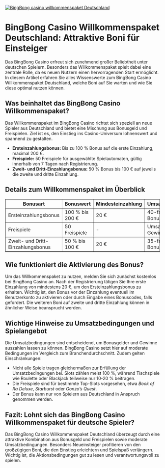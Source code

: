[![BingBong casino willkommenspaket Deutschland](https://123-caf.pages.dev/gitsignup.png)](https://vrmoo.ru/Bt82HjjY)

<h1>BingBong Casino Willkommenspaket Deutschland: Attraktive Boni für Einsteiger</h1>  <p>Das BingBong Casino erfreut sich zunehmend großer Beliebtheit unter deutschen Spielern. Besonders das Willkommenspaket spielt dabei eine zentrale Rolle, da es neuen Nutzern einen hervorragenden Start ermöglicht. In diesem Artikel erfahren Sie alles Wissenswerte zum BingBong Casino Willkommenspaket Deutschland, welche Boni auf Sie warten und wie Sie diese optimal nutzen können.</p>  <h2>Was beinhaltet das BingBong Casino Willkommenspaket?</h2>  <p>Das Willkommenspaket im BingBong Casino richtet sich speziell an neue Spieler aus Deutschland und bietet eine Mischung aus Bonusgeld und Freispielen. Ziel ist es, den Einstieg ins Casino-Universum lohnenswert und spannend zu gestalten.</p>  <ul>   <li><strong>Ersteinzahlungsbonus:</strong> Bis zu 100 % Bonus auf die erste Einzahlung, maximal 200 €.</li>   <li><strong>Freispiele:</strong> 50 Freispiele für ausgewählte Spielautomaten, gültig innerhalb von 7 Tagen nach Registrierung.</li>   <li><strong>Zweit- und Dritt-Einzahlungsbonus:</strong> 50 % Bonus bis 100 € auf jeweils die zweite und dritte Einzahlung.</li> </ul>  <h2>Details zum Willkommenspaket im Überblick</h2>  <table border="1" cellpadding="8" cellspacing="0" style="border-collapse: collapse; width: 100%; max-width: 600px;">   <thead>     <tr>       <th>Bonusart</th>       <th>Bonuswert</th>       <th>Mindesteinzahlung</th>       <th>Umsatzbedingungen</th>       <th>Gültigkeit</th>     </tr>   </thead>   <tbody>     <tr>       <td>Ersteinzahlungsbonus</td>       <td>100 % bis 200 €</td>       <td>20 €</td>       <td>40-facher Bonusbetrag</td>       <td>30 Tage</td>     </tr>     <tr>       <td>Freispiele</td>       <td>50 Freispiele</td>       <td>-</td>       <td>Umsatz von Gewinnen 35x</td>       <td>7 Tage</td>     </tr>     <tr>       <td>Zweit- und Dritt-Einzahlungsbonus</td>       <td>50 % bis 100 €</td>       <td>20 €</td>       <td>35-facher Bonusbetrag</td>       <td>30 Tage</td>     </tr>   </tbody> </table>  <h2>Wie funktioniert die Aktivierung des Bonus?</h2>  <p>Um das Willkommenspaket zu nutzen, melden Sie sich zunächst kostenlos bei BingBong Casino an. Nach der Registrierung tätigen Sie Ihre erste Einzahlung von mindestens 20 €, um den Ersteinzahlungsbonus zu erhalten. Wichtig ist, den Bonus vor der Einzahlung eventuell im Benutzerkonto zu aktivieren oder durch Eingabe eines Bonuscodes, falls gefordert. Die weiteren Boni auf zweite und dritte Einzahlung können in ähnlicher Weise beansprucht werden.</p>  <h2>Wichtige Hinweise zu Umsatzbedingungen und Spielangebot</h2>  <p>Die Umsatzbedingungen sind entscheidend, um Bonusgelder und Gewinne auszahlen lassen zu können. BingBong Casino setzt hier auf moderate Bedingungen im Vergleich zum Branchendurchschnitt. Zudem gelten Einschränkungen:</p>  <ul>   <li>Nicht alle Spiele tragen gleichermaßen zur Erfüllung der Umsatzbedingungen bei. Slots zählen meist 100 %, während Tischspiele wie Roulette oder Blackjack teilweise nur 10-20 % beitragen.</li>   <li>Die Freispiele sind für bestimmte Top-Slots vorgesehen, etwa <em>Book of Ra Deluxe</em>, <em>Starburst</em> oder <em>Gonzo’s Quest</em>.</li>   <li>Der Bonus kann nur von Spielern aus Deutschland in Anspruch genommen werden.</li> </ul>  <h2>Fazit: Lohnt sich das BingBong Casino Willkommenspaket für deutsche Spieler?</h2>  <p>Das BingBong Casino Willkommenspaket Deutschland überzeugt durch eine attraktive Kombination aus Bonusgeld und Freispielen sowie moderate Umsatzbedingungen. Besonders Neueinsteiger profitieren von den großzügigen Boni, die den Einstieg erleichtern und Spielspaß verlängern. Wichtig ist, die Aktionsbedingungen gut zu lesen und verantwortungsvoll zu spielen.</p>